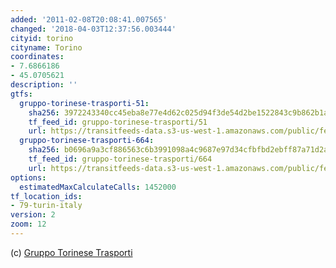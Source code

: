 ```yaml
---
added: '2011-02-08T20:08:41.007565'
changed: '2018-04-03T12:37:56.003444'
cityid: torino
cityname: Torino
coordinates:
- 7.6866186
- 45.0705621
description: ''
gtfs:
  gruppo-torinese-trasporti-51:
    sha256: 3972243340cc45eba8e77e4d62c025d94f3de54d2be1522843c9b862b1a2e636
    tf_feed_id: gruppo-torinese-trasporti/51
    url: https://transitfeeds-data.s3-us-west-1.amazonaws.com/public/feeds/gruppo-torinese-trasporti/51/20170504/gtfs.zip
  gruppo-torinese-trasporti-664:
    sha256: b0696a9a3cf886563c6b3991098a4c9687e97d34cfbfbd2ebff87a71d2a3b59b
    tf_feed_id: gruppo-torinese-trasporti/664
    url: https://transitfeeds-data.s3-us-west-1.amazonaws.com/public/feeds/gruppo-torinese-trasporti/664/20160517/gtfs.zip
options:
  estimatedMaxCalculateCalls: 1452000
tf_location_ids:
- 79-turin-italy
version: 2
zoom: 12
---
```


(c) [Gruppo Torinese Trasporti](http://www.gtt.to.it/)
